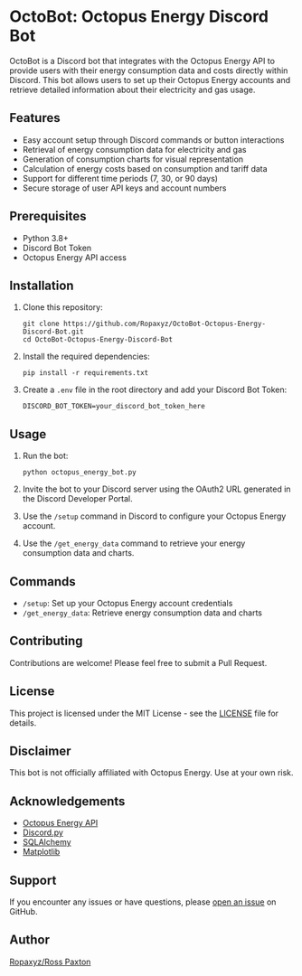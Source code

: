 
# OctoBot: Octopus Energy Discord Bot

OctoBot is a Discord bot that integrates with the Octopus Energy API to provide users with their energy consumption data and costs directly within Discord. This bot allows users to set up their Octopus Energy accounts and retrieve detailed information about their electricity and gas usage.

## Features

- Easy account setup through Discord commands or button interactions
- Retrieval of energy consumption data for electricity and gas
- Generation of consumption charts for visual representation
- Calculation of energy costs based on consumption and tariff data
- Support for different time periods (7, 30, or 90 days)
- Secure storage of user API keys and account numbers

## Prerequisites

- Python 3.8+
- Discord Bot Token
- Octopus Energy API access

## Installation

1. Clone this repository:
   ```
   git clone https://github.com/Ropaxyz/OctoBot-Octopus-Energy-Discord-Bot.git
   cd OctoBot-Octopus-Energy-Discord-Bot
   ```

2. Install the required dependencies:
   ```
   pip install -r requirements.txt
   ```

3. Create a `.env` file in the root directory and add your Discord Bot Token:
   ```
   DISCORD_BOT_TOKEN=your_discord_bot_token_here
   ```

## Usage

1. Run the bot:
   ```
   python octopus_energy_bot.py
   ```

2. Invite the bot to your Discord server using the OAuth2 URL generated in the Discord Developer Portal.

3. Use the `/setup` command in Discord to configure your Octopus Energy account.

4. Use the `/get_energy_data` command to retrieve your energy consumption data and charts.

## Commands

- `/setup`: Set up your Octopus Energy account credentials
- `/get_energy_data`: Retrieve energy consumption data and charts

## Contributing

Contributions are welcome! Please feel free to submit a Pull Request.

## License

This project is licensed under the MIT License - see the [LICENSE](LICENSE) file for details.

## Disclaimer

This bot is not officially affiliated with Octopus Energy. Use at your own risk.

## Acknowledgements

- [Octopus Energy API](https://developer.octopus.energy/docs/api/)
- [Discord.py](https://discordpy.readthedocs.io/)
- [SQLAlchemy](https://www.sqlalchemy.org/)
- [Matplotlib](https://matplotlib.org/)

## Support

If you encounter any issues or have questions, please [open an issue](https://github.com/Ropaxyz/OctoBot-Octopus-Energy-Discord-Bot/issues) on GitHub.

## Author

[Ropaxyz/Ross Paxton](https://github.com/Ropaxyz)
